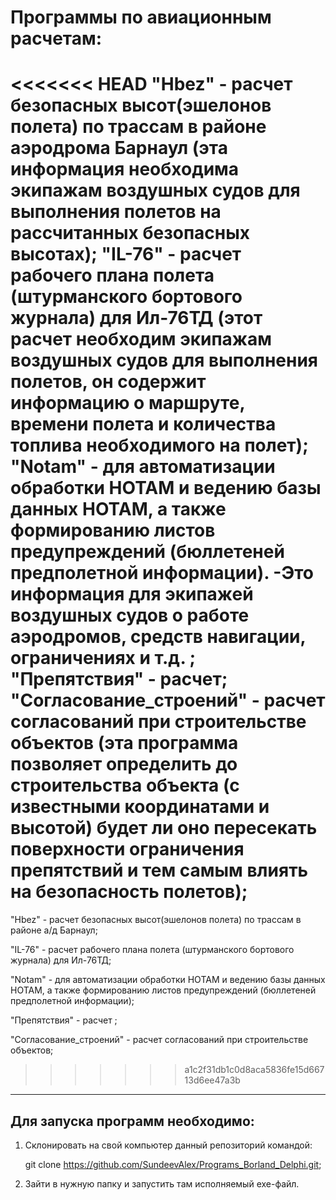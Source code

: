 # Программы по авиационным расчетам:
<<<<<<< HEAD
"Hbez" - расчет безопасных высот(эшелонов полета) по трассам в районе аэродрома Барнаул (эта информация необходима экипажам воздушных судов для выполнения полетов на рассчитанных безопасных высотах);
"IL-76" - расчет рабочего плана полета (штурманского бортового журнала) для Ил-76ТД (этот расчет необходим экипажам воздушных судов для выполнения полетов, он содержит информацию о маршруте, времени полета и количества топлива необходимого на полет);
"Notam" - для автоматизации обработки НОТАМ и ведению базы данных НОТАМ, а также формированию листов предупреждений (бюллетеней предполетной информации). -Это информация для экипажей воздушных судов о работе аэродромов, средств навигации, ограничениях и т.д.
;
"Препятствия" - расчет;
"Согласование_строений" - расчет согласований при строительстве объектов (эта программа позволяет определить до строительства объекта (с известными координатами и высотой) будет ли оно пересекать поверхности ограничения препятствий и тем самым влиять на безопасность полетов);
=======
"Hbez" - расчет безопасных высот(эшелонов полета) по трассам в районе а/д Барнаул;

"IL-76" - расчет рабочего плана полета (штурманского бортового журнала) для Ил-76ТД;

"Notam" - для автоматизации обработки НОТАМ и ведению базы данных НОТАМ, а также формированию листов предупреждений (бюллетеней предполетной информации);

"Препятствия" - расчет ;

"Согласование_строений" - расчет согласований при строительстве объектов;
>>>>>>> a1c2f31db1c0d8aca5836fe15d66713d6ee47a3b

--------------------------------------------------------------
## Для запуска программ необходимо:
1. Склонировать на свой компьютер данный репозиторий командой:
   
   git clone https://github.com/SundeevAlex/Programs_Borland_Delphi.git;
2. Зайти в нужную папку и запустить там исполняемый exe-файл.

